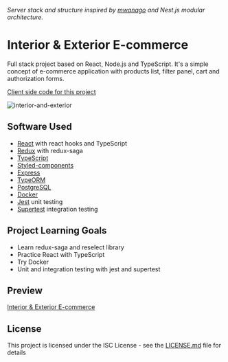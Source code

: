 *Server stack and structure inspired by [mwanago](https://github.com/mwanago/express-typescript) and Nest.js modular architecture.*

# Interior & Exterior E-commerce

Full stack project based on React, Node.js and TypeScript. It's a simple concept of e-commerce application with products list, filter panel, cart and authorization forms.

[Client side code for this project](https://github.com/bartstc/interior-and-exterior-e-commerce-client)  

![interior-and-exterior](https://user-images.githubusercontent.com/42715741/64881061-16d57780-d65a-11e9-8b62-891410ea1037.png)

## Software Used

* [React](https://reactjs.org/) with react hooks and TypeScript
* [Redux](https://redux.js.org/) with redux-saga
* [TypeScript](https://www.typescriptlang.org/)
* [Styled-components](https://www.styled-components.com/)
* [Express](https://expressjs.com/)
* [TypeORM](https://typeorm.io/#/)
* [PostgreSQL](https://www.postgresql.org/)
* [Docker](https://www.docker.com/)
* [Jest](https://jestjs.io/docs/en/getting-started) unit testing
* [Supertest](https://github.com/visionmedia/supertest) integration testing

## Project Learning Goals

* Learn redux-saga and reselect library
* Practice React with TypeScript
* Try Docker
* Unit and integration testing with jest and supertest

## Preview

[Interior & Exterior E-commerce](https://boiling-hollows-06078.herokuapp.com/)

## License

This project is licensed under the ISC License - see the [LICENSE.md](LICENSE.md) file for details

